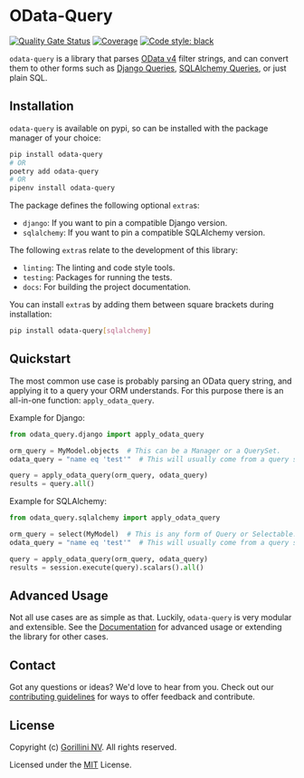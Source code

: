 # OData-Query

[![Quality Gate Status](https://sonarcloud.io/api/project_badges/measure?project=gorillaco_odata-query&metric=alert_status&token=cb35257e036d950788a0f628af7062929318482b)](https://sonarcloud.io/dashboard?id=gorillaco_odata-query)
[![Coverage](https://sonarcloud.io/api/project_badges/measure?project=gorillaco_odata-query&metric=coverage&token=cb35257e036d950788a0f628af7062929318482b)](https://sonarcloud.io/dashboard?id=gorillaco_odata-query)
[![Code style: black](https://img.shields.io/badge/code%20style-black-000000.svg)](https://github.com/psf/black)

`odata-query` is a library that parses [OData v4](https://www.odata.org/) filter strings, and can convert
them to other forms such as
[Django Queries](https://docs.djangoproject.com/en/3.2/topics/db/queries/),
[SQLAlchemy Queries](https://docs.sqlalchemy.org/en/14/orm/loading_objects.html),
or just plain SQL.


## Installation

`odata-query` is available on pypi, so can be installed with the package manager
of your choice:

```bash
pip install odata-query
# OR
poetry add odata-query
# OR
pipenv install odata-query
```

The package defines the following optional `extra`s:

- `django`: If you want to pin a compatible Django version.
- `sqlalchemy`: If you want to pin a compatible SQLAlchemy version.


The following `extra`s relate to the development of this library:

- `linting`: The linting and code style tools.
- `testing`: Packages for running the tests.
- `docs`: For building the project documentation.


You can install `extra`s by adding them between square brackets during
installation:

```bash
pip install odata-query[sqlalchemy]
```

## Quickstart

The most common use case is probably parsing an OData query string, and applying
it to a query your ORM understands. For this purpose there is an all-in-one function:
`apply_odata_query`.

Example for Django:

```python
from odata_query.django import apply_odata_query

orm_query = MyModel.objects  # This can be a Manager or a QuerySet.
odata_query = "name eq 'test'"  # This will usually come from a query string parameter.

query = apply_odata_query(orm_query, odata_query)
results = query.all()
```


Example for SQLAlchemy:

```python
from odata_query.sqlalchemy import apply_odata_query

orm_query = select(MyModel)  # This is any form of Query or Selectable.
odata_query = "name eq 'test'"  # This will usually come from a query string parameter.

query = apply_odata_query(orm_query, odata_query)
results = session.execute(query).scalars().all()
```

<!--- splitinclude-1 -->

## Advanced Usage

Not all use cases are as simple as that. Luckily, `odata-query` is very modular
and extensible. See the [Documentation](docs/source/index.rst) for advanced usage
or extending the library for other cases.

<!--- splitinclude-2 -->

## Contact

Got any questions or ideas? We'd love to hear from you. Check out our
[contributing guidelines](CONTRIBUTING.md) for ways to offer feedback and
contribute.


## License

Copyright (c) [Gorillini NV](https://gorilla.co/).
All rights reserved.

Licensed under the [MIT](LICENSE) License.
